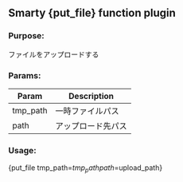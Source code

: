 ## Smarty {put_file} function plugin

### Purpose:
ファイルをアップロードする

### Params:
Param | Description
--- | ---
tmp_path | 一時ファイルパス
path | アップロード先パス

### Usage:
{put_file tmp_path=$tmp_path path=$upload_path}
